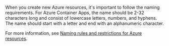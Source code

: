 When you create new Azure resources, it's important to follow the naming requirements. For Azure Container Apps, the name should be 2-32 characters long and consist of lowercase letters, numbers, and hyphens. The name should start with a letter and end with an alphanumeric character.

For more information, see [Naming rules and restrictions for Azure resources](/azure/azure-resource-manager/management/resource-name-rules#microsoftapp).
